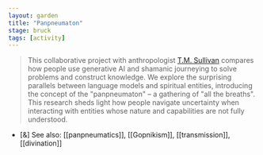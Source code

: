 ```yaml
---  
layout: garden
title: "Panpneumaton"
stage: bruck
tags: [activity]
---
```


> This collaborative project with anthropologist [T.M. Sullivan](https://tmsullivan.co.uk/) compares how people use generative AI and shamanic journeying to solve problems and construct knowledge. We explore the surprising parallels between language models and spiritual entities, introducing the concept of the "panpneumaton" – a gathering of "all the breaths". This research sheds light how people navigate uncertainty when interacting with entities whose nature and capabilities are not fully understood.

- [&] See also: [[panpneumatics]], [[Gopnikism]], [[transmission]], [[divination]]